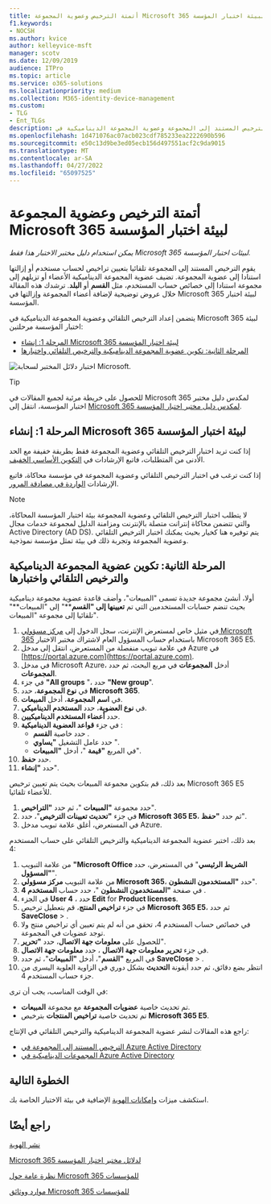 ```yaml
---
title: أتمتة الترخيص وعضوية المجموعة Microsoft 365 لبيئة اختبار المؤسسة
f1.keywords:
- NOCSH
ms.author: kvice
author: kelleyvice-msft
manager: scotv
ms.date: 12/09/2019
audience: ITPro
ms.topic: article
ms.service: o365-solutions
ms.localizationpriority: medium
ms.collection: M365-identity-device-management
ms.custom:
- TLG
- Ent_TLGs
description: تكوين الترخيص المستند إلى المجموعة وعضوية المجموعة الديناميكية في Microsoft 365 لبيئة اختبار المؤسسة.
ms.openlocfilehash: 1d471076ac07acb023cdf785233ea2222690b596
ms.sourcegitcommit: e50c13d9be3ed05ecb156d497551acf2c9da9015
ms.translationtype: MT
ms.contentlocale: ar-SA
ms.lasthandoff: 04/27/2022
ms.locfileid: "65097525"
---
```

# <a name="automate-licensing-and-group-membership-for-your-microsoft-365-for-enterprise-test-environment"></a>أتمتة الترخيص وعضوية المجموعة Microsoft 365 لبيئة اختبار المؤسسة

*يمكن استخدام دليل مختبر الاختبار هذا فقط Microsoft 365 لبيئات اختبار المؤسسة.*

يقوم الترخيص المستند إلى المجموعة تلقائيا بتعيين تراخيص لحساب مستخدم أو إزالتها استنادا إلى عضوية المجموعة. تضيف عضوية المجموعة الديناميكية الأعضاء أو تزيلهم إلى مجموعة استنادا إلى خصائص حساب المستخدم، مثل **القسم** أو **البلد**. ترشدك هذه المقالة خلال عروض توضيحية لإضافة أعضاء المجموعة وإزالتها في Microsoft 365 لبيئة اختبار المؤسسة.

يتضمن إعداد الترخيص التلقائي وعضوية المجموعة الديناميكية في Microsoft 365 لبيئة اختبار المؤسسة مرحلتين:

- [المرحلة 1: إنشاء Microsoft 365 لبيئة اختبار المؤسسة](#phase-1-build-out-your-microsoft-365-for-enterprise-test-environment)
- [المرحلة الثانية: تكوين عضوية المجموعة الديناميكية والترخيص التلقائي واختبارها](#phase-2-configure-and-test-dynamic-group-membership-and-automatic-licensing)

![اختبار دلائل المختبر لسحابة Microsoft.](../media/m365-enterprise-test-lab-guides/cloud-tlg-icon.png) 
    
> [!TIP]
> للحصول على خريطة مرئية لجميع المقالات في Microsoft 365 لمكدس دليل مختبر اختبار المؤسسة، انتقل إلى [Microsoft 365 لمكدس دليل مختبر اختبار المؤسسة](../downloads/Microsoft365EnterpriseTLGStack.pdf).
  
## <a name="phase-1-build-out-your-microsoft-365-for-enterprise-test-environment"></a>المرحلة 1: إنشاء Microsoft 365 لبيئة اختبار المؤسسة

إذا كنت تريد اختبار الترخيص التلقائي وعضوية المجموعة فقط بطريقة خفيفة مع الحد الأدنى من المتطلبات، فاتبع الإرشادات في [التكوين الأساسي الخفيف](lightweight-base-configuration-microsoft-365-enterprise.md).
  
إذا كنت ترغب في اختبار الترخيص التلقائي وعضوية المجموعة في مؤسسة محاكاة، فاتبع الإرشادات [الواردة في مصادقة المرور](pass-through-auth-m365-ent-test-environment.md).
  
> [!NOTE]
> لا يتطلب اختبار الترخيص التلقائي وعضوية المجموعة بيئة اختبار المؤسسة المحاكاة، والتي تتضمن محاكاة إنترانت متصلة بالإنترنت ومزامنة الدليل لمجموعة خدمات مجال Active Directory (AD DS). يتم توفيره هنا كخيار بحيث يمكنك اختبار الترخيص التلقائي وعضوية المجموعة وتجربة ذلك في بيئة تمثل مؤسسة نموذجية.
  
## <a name="phase-2-configure-and-test-dynamic-group-membership-and-automatic-licensing"></a>المرحلة الثانية: تكوين عضوية المجموعة الديناميكية والترخيص التلقائي واختبارها

أولا، أنشئ مجموعة جديدة تسمى "المبيعات"، وأضف قاعدة عضوية مجموعة ديناميكية بحيث تنضم حسابات المستخدمين التي تم **تعيينها إلى "القسم****" إلى "المبيعات**" تلقائيا إلى مجموعة "المبيعات".

1. في مثيل خاص لمستعرض الإنترنت، سجل الدخول إلى [مركز مسؤولي Microsoft 365](https://admin.microsoft.com) باستخدام حساب المسؤول العام لاشتراك مختبر الاختبار Microsoft 365 E5.
2. في علامة تبويب منفصلة من المستعرض، انتقل إلى مدخل Azure في [https://portal.azure.com](https://portal.azure.com).
3. في مدخل Microsoft Azure، أدخل **المجموعات** في مربع البحث، ثم حدد **المجموعات**.
4. في جزء **"All groups** "، حدد **"New group**".
5. في **نوع المجموعة**، حدد **Microsoft 365**.
6. في **اسم المجموعة**، أدخل **المبيعات**.
7. في **نوع العضوية**، حدد **المستخدم الديناميكي**.
8. حدد **أعضاء المستخدم الديناميكيين**.
9. في جزء **قواعد العضوية الديناميكية** : 
   - حدد خاصية **القسم** .
   - حدد عامل التشغيل **"يساوي** ".
   - في المربع **"قيمة** "، أدخل **"المبيعات**".
10. حدد **حفظ**.
11. حدد **"إنشاء**".

بعد ذلك، قم بتكوين مجموعة المبيعات بحيث يتم تعيين ترخيص Microsoft 365 E5 للأعضاء تلقائيا.

1. حدد مجموعة **"المبيعات** "، ثم حدد **"التراخيص**".
2. في جزء **"تحديث تعيينات الترخيص**"، حدد **Microsoft 365 E5**، ثم حدد **"حفظ**".
3. في المستعرض، أغلق علامة تبويب مدخل Azure.

بعد ذلك، اختبر عضوية المجموعة الديناميكية والترخيص التلقائي على حساب المستخدم 4:

1. من علامة التبويب **"Microsoft Office الشريط الرئيسي**" في المستعرض، حدد **"المسؤول**".
2. من علامة التبويب **مركز مسؤولي Microsoft 365**، حدد **"المستخدمون النشطون**".
3. في صفحة **"المستخدمون النشطون** "، حدد حساب **المستخدم 4** .
4. في الجزء **User 4** ، حدد **Edit** for **Product licenses**.
5. في جزء **تراخيص المنتج**، قم بتعطيل ترخيص **Microsoft 365 E5**، ثم حدد **SaveClose** > .
6. في خصائص حساب المستخدم 4، تحقق من أنه لم يتم تعيين أي تراخيص منتج ولا توجد عضويات في المجموعة.
7. للحصول على **معلومات جهة الاتصال**، حدد **"تحرير**".
8. في جزء **تحرير معلومات جهة الاتصال** ، حدد **معلومات جهة الاتصال**.
9. في المربع **"القسم**"، أدخل **"المبيعات**"، ثم حدد **SaveClose** > .
10. انتظر بضع دقائق، ثم حدد أيقونة **التحديث** بشكل دوري في الزاوية العلوية اليسرى من جزء حساب المستخدم 4.

في الوقت المناسب، يجب أن ترى:

- تم تحديث خاصية **عضويات المجموعة** مع مجموعة **المبيعات**.
- تم تحديث خاصية **تراخيص المنتجات** بترخيص **Microsoft 365 E5**.

راجع هذه المقالات لنشر عضوية المجموعة الديناميكية والترخيص التلقائي في الإنتاج:

- [الترخيص المستند إلى المجموعة في Azure Active Directory](/azure/active-directory/fundamentals/active-directory-licensing-whatis-azure-portal)
- [المجموعات الديناميكية في Azure Active Directory](/azure/active-directory/users-groups-roles/groups-create-rule)

## <a name="next-step"></a>الخطوة التالية

استكشف ميزات [وإمكانات الهوية](m365-enterprise-test-lab-guides.md#identity) الإضافية في بيئة الاختبار الخاصة بك.

## <a name="see-also"></a>راجع أيضًا

[نشر الهوية](deploy-identity-solution-overview.md)

[Microsoft 365 لدلائل مختبر اختبار المؤسسة](m365-enterprise-test-lab-guides.md)

[نظرة عامة حول Microsoft 365 للمؤسسات](microsoft-365-overview.md)

[موارد ووثائق Microsoft 365 للمؤسسات](/microsoft-365-enterprise/)